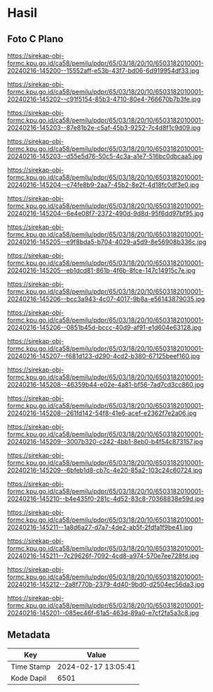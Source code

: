 # Hasil

## Foto C Plano

https://sirekap-obj-formc.kpu.go.id/ca58/pemilu/pdpr/65/03/18/20/10/6503182010001-20240216-145200--15552aff-e53b-43f7-bd06-6d919954df33.jpg

https://sirekap-obj-formc.kpu.go.id/ca58/pemilu/pdpr/65/03/18/20/10/6503182010001-20240216-145202--c91f5154-85b3-4710-80e4-766670b7b3fe.jpg

https://sirekap-obj-formc.kpu.go.id/ca58/pemilu/pdpr/65/03/18/20/10/6503182010001-20240216-145203--87e81b2e-c5af-45b3-9252-7c4d8f1c9d09.jpg

https://sirekap-obj-formc.kpu.go.id/ca58/pemilu/pdpr/65/03/18/20/10/6503182010001-20240216-145203--d55e5d76-50c5-4c3a-a1e7-516bc0dbcaa5.jpg

https://sirekap-obj-formc.kpu.go.id/ca58/pemilu/pdpr/65/03/18/20/10/6503182010001-20240216-145204--c74fe8b9-2aa7-45b2-8e2f-4d18fc0df3e0.jpg

https://sirekap-obj-formc.kpu.go.id/ca58/pemilu/pdpr/65/03/18/20/10/6503182010001-20240216-145204--6e4e08f7-2372-490d-9d8d-95f6dd97bf95.jpg

https://sirekap-obj-formc.kpu.go.id/ca58/pemilu/pdpr/65/03/18/20/10/6503182010001-20240216-145205--e9f8bda5-b704-4029-a5d9-8e56908b336c.jpg

https://sirekap-obj-formc.kpu.go.id/ca58/pemilu/pdpr/65/03/18/20/10/6503182010001-20240216-145205--eb1dcd81-861b-4f6b-8fce-147c14915c7e.jpg

https://sirekap-obj-formc.kpu.go.id/ca58/pemilu/pdpr/65/03/18/20/10/6503182010001-20240216-145206--bcc3a943-4c07-4017-9b8a-e56143879035.jpg

https://sirekap-obj-formc.kpu.go.id/ca58/pemilu/pdpr/65/03/18/20/10/6503182010001-20240216-145206--0851b45d-bccc-40d9-af91-e1d604e63128.jpg

https://sirekap-obj-formc.kpu.go.id/ca58/pemilu/pdpr/65/03/18/20/10/6503182010001-20240216-145207--f681d123-d290-4cd2-b380-67125beef160.jpg

https://sirekap-obj-formc.kpu.go.id/ca58/pemilu/pdpr/65/03/18/20/10/6503182010001-20240216-145208--46359b44-e02e-4a81-bf56-7ad7cd3cc860.jpg

https://sirekap-obj-formc.kpu.go.id/ca58/pemilu/pdpr/65/03/18/20/10/6503182010001-20240216-145208--261fd142-54f8-41e6-acef-e2362f7e2a06.jpg

https://sirekap-obj-formc.kpu.go.id/ca58/pemilu/pdpr/65/03/18/20/10/6503182010001-20240216-145209--3007b320-c242-4bb1-8eb0-b4f54c873157.jpg

https://sirekap-obj-formc.kpu.go.id/ca58/pemilu/pdpr/65/03/18/20/10/6503182010001-20240216-145209--6bfeb1d8-cb7c-4e20-85a2-103c24c60724.jpg

https://sirekap-obj-formc.kpu.go.id/ca58/pemilu/pdpr/65/03/18/20/10/6503182010001-20240216-145210--b4e435f0-281c-4d52-83c8-70368838e59d.jpg

https://sirekap-obj-formc.kpu.go.id/ca58/pemilu/pdpr/65/03/18/20/10/6503182010001-20240216-145211--1a8d6a27-d7a7-4de2-ab5f-2fdfa1f9be41.jpg

https://sirekap-obj-formc.kpu.go.id/ca58/pemilu/pdpr/65/03/18/20/10/6503182010001-20240216-145211--7c29626f-7092-4cd8-a974-570e7ee728fd.jpg

https://sirekap-obj-formc.kpu.go.id/ca58/pemilu/pdpr/65/03/18/20/10/6503182010001-20240216-145212--2a8f770b-2379-4d40-9bd0-d2504ec56da3.jpg

https://sirekap-obj-formc.kpu.go.id/ca58/pemilu/pdpr/65/03/18/20/10/6503182010001-20240216-145201--085ec46f-61a5-463d-89a0-e7cf2fa5a3c8.jpg


## Metadata

| Key        | Value               |
| ---------- | ------------------- |
| Time Stamp | 2024-02-17 13:05:41 |
| Kode Dapil | 6501                |



